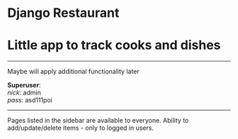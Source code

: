 # Django Restaurant
# Little app to track cooks and dishes

---

Maybe will apply additional functionality later


**Superuser**:\
*nick*: admin\
*pass*: asd111poi

---
Pages listed in the sidebar are available to everyone. Ability to add/update/delete items - only
to logged in users.
